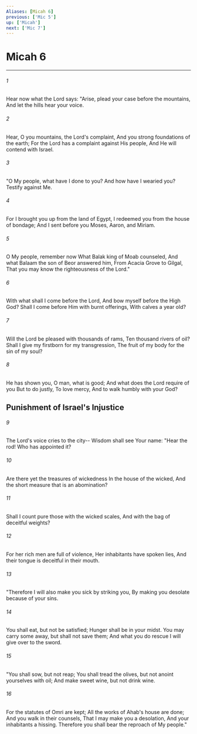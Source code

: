 ```yaml
---
Aliases: [Micah 6]
previous: ['Mic 5']
up: ['Micah']
next: ['Mic 7']
---
```

# Micah 6

***


###### 1 
Hear now what the Lord says: "Arise, plead your case before the mountains, And let the hills hear your voice. 

###### 2 
Hear, O you mountains, the Lord's complaint, And you strong foundations of the earth; For the Lord has a complaint against His people, And He will contend with Israel. 

###### 3 
"O My people, what have I done to you? And how have I wearied you? Testify against Me. 

###### 4 
For I brought you up from the land of Egypt, I redeemed you from the house of bondage; And I sent before you Moses, Aaron, and Miriam. 

###### 5 
O My people, remember now What Balak king of Moab counseled, And what Balaam the son of Beor answered him, From Acacia Grove to Gilgal, That you may know the righteousness of the Lord." 

###### 6 
With what shall I come before the Lord, And bow myself before the High God? Shall I come before Him with burnt offerings, With calves a year old? 

###### 7 
Will the Lord be pleased with thousands of rams, Ten thousand rivers of oil? Shall I give my firstborn for my transgression, The fruit of my body for the sin of my soul? 

###### 8 
He has shown you, O man, what is good; And what does the Lord require of you But to do justly, To love mercy, And to walk humbly with your God? 

## Punishment of Israel's Injustice 

###### 9 
The Lord's voice cries to the city-- Wisdom shall see Your name: "Hear the rod! Who has appointed it? 

###### 10 
Are there yet the treasures of wickedness In the house of the wicked, And the short measure that is an abomination? 

###### 11 
Shall I count pure those with the wicked scales, And with the bag of deceitful weights? 

###### 12 
For her rich men are full of violence, Her inhabitants have spoken lies, And their tongue is deceitful in their mouth. 

###### 13 
"Therefore I will also make you sick by striking you, By making you desolate because of your sins. 

###### 14 
You shall eat, but not be satisfied; Hunger shall be in your midst. You may carry some away, but shall not save them; And what you do rescue I will give over to the sword. 

###### 15 
"You shall sow, but not reap; You shall tread the olives, but not anoint yourselves with oil; And make sweet wine, but not drink wine. 

###### 16 
For the statutes of Omri are kept; All the works of Ahab's house are done; And you walk in their counsels, That I may make you a desolation, And your inhabitants a hissing. Therefore you shall bear the reproach of My people."
